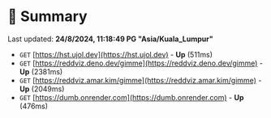 # 📖 Summary
Last updated: **24/8/2024, 11:18:49 PG "Asia/Kuala_Lumpur"**

- `GET` [https://hst.ujol.dev](https://hst.ujol.dev) - **Up** (511ms)
- `GET` [https://reddviz.deno.dev/gimme](https://reddviz.deno.dev/gimme) - **Up** (2381ms)
- `GET` [https://reddviz.amar.kim/gimme](https://reddviz.amar.kim/gimme) - **Up** (2049ms)
- `GET` [https://dumb.onrender.com](https://dumb.onrender.com) - **Up** (476ms)

